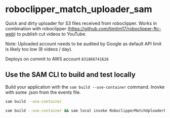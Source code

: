 # roboclipper_match_uploader_sam

Quick and dirty uploader for S3 files received from roboclipper. Works in combination with roboclipper (https://github.com/timtim17/roboclipper-ftc-web) to publish cut videos to YouTube.

Note: Uploaded account needs to be audited by Google as default API limit is likely too low (8 videos / day).

Deploys on commit to AWS account `831866741626`

## Use the SAM CLI to build and test locally

Build your application with the `sam build --use-container` command. Inovke with some .json from the events file.

```bash
sam build --use-container
```

```bash
sam build --use-container && sam local invoke RoboclipperMatchUploaderFunction -e events/testPullWuM10.json
```


